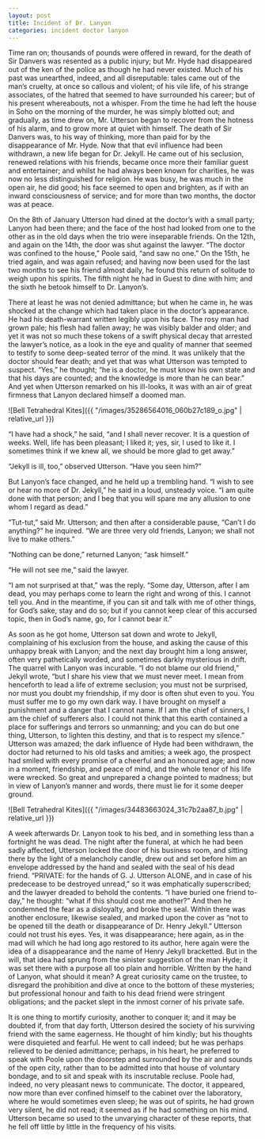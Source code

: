 ```yaml
---
layout: post
title: Incident of Dr. Lanyon
categories: incident doctor lanyon
---
```


Time ran on; thousands of pounds were offered in reward, for the
death of Sir Danvers was resented as a public injury; but Mr. Hyde had
disappeared out of the ken of the police as though he had never existed.
Much of his past was unearthed, indeed, and all disreputable: tales came
out of the man’s cruelty, at once so callous and violent; of his vile
life, of his strange associates, of the hatred that seemed to have
surrounded his career; but of his present whereabouts, not a whisper.
From the time he had left the house in Soho on the morning of the
murder, he was simply blotted out; and gradually, as time drew on, Mr.
Utterson began to recover from the hotness of his alarm, and to grow
more at quiet with himself. The death of Sir Danvers was, to his way of
thinking, more than paid for by the disappearance of Mr. Hyde. Now that
that evil influence had been withdrawn, a new life began for Dr. Jekyll.
He came out of his seclusion, renewed relations with his friends, became
once more their familiar guest and entertainer; and whilst he had always
been known for charities, he was now no less distinguished for religion.
He was busy, he was much in the open air, he did good; his face seemed
to open and brighten, as if with an inward consciousness of service; and
for more than two months, the doctor was at peace.

<!-- more -->

On the 8th of January Utterson had dined at the doctor’s with a small
party; Lanyon had been there; and the face of the host had looked from
one to the other as in the old days when the trio were inseparable
friends. On the 12th, and again on the 14th, the door was shut against
the lawyer. “The doctor was confined to the house,” Poole said, “and saw
no one.” On the 15th, he tried again, and was again refused; and having
now been used for the last two months to see his friend almost daily, he
found this return of solitude to weigh upon his spirits. The fifth night
he had in Guest to dine with him; and the sixth he betook himself to Dr.
Lanyon’s.

There at least he was not denied admittance; but when he came in, he was
shocked at the change which had taken place in the doctor’s appearance.
He had his death-warrant written legibly upon his face. The rosy man had
grown pale; his flesh had fallen away; he was visibly balder and older;
and yet it was not so much these tokens of a swift physical decay that
arrested the lawyer’s notice, as a look in the eye and quality of manner
that seemed to testify to some deep-seated terror of the mind. It
was unlikely that the doctor should fear death; and yet that was what
Utterson was tempted to suspect. “Yes,” he thought; “he is a doctor, he
must know his own state and that his days are counted; and the knowledge
is more than he can bear.” And yet when Utterson remarked on his
ill-looks, it was with an air of great firmness that Lanyon declared
himself a doomed man.

![Bell Tetrahedral Kites]({{ "/images/35286564016_060b27c189_o.jpg" | relative_url }})

“I have had a shock,” he said, “and I shall never recover. It is a
question of weeks. Well, life has been pleasant; I liked it; yes, sir,
I used to like it. I sometimes think if we knew all, we should be more
glad to get away.”

“Jekyll is ill, too,” observed Utterson. “Have you seen him?”

But Lanyon’s face changed, and he held up a trembling hand. “I wish to
see or hear no more of Dr. Jekyll,” he said in a loud, unsteady voice.
“I am quite done with that person; and I beg that you will spare me any
allusion to one whom I regard as dead.”

“Tut-tut,” said Mr. Utterson; and then after a considerable pause,
“Can’t I do anything?” he inquired. “We are three very old friends,
Lanyon; we shall not live to make others.”

“Nothing can be done,” returned Lanyon; “ask himself.”

“He will not see me,” said the lawyer.

“I am not surprised at that,” was the reply. “Some day, Utterson, after
I am dead, you may perhaps come to learn the right and wrong of this. I
cannot tell you. And in the meantime, if you can sit and talk with me
of other things, for God’s sake, stay and do so; but if you cannot keep
clear of this accursed topic, then in God’s name, go, for I cannot bear
it.”

As soon as he got home, Utterson sat down and wrote to Jekyll,
complaining of his exclusion from the house, and asking the cause of
this unhappy break with Lanyon; and the next day brought him a long
answer, often very pathetically worded, and sometimes darkly mysterious
in drift. The quarrel with Lanyon was incurable. “I do not blame our old
friend,” Jekyll wrote, “but I share his view that we must never meet. I
mean from henceforth to lead a life of extreme seclusion; you must not
be surprised, nor must you doubt my friendship, if my door is often shut
even to you. You must suffer me to go my own dark way. I have brought on
myself a punishment and a danger that I cannot name. If I am the chief
of sinners, I am the chief of sufferers also. I could not think that
this earth contained a place for sufferings and terrors so unmanning;
and you can do but one thing, Utterson, to lighten this destiny, and
that is to respect my silence.” Utterson was amazed; the dark influence
of Hyde had been withdrawn, the doctor had returned to his old tasks
and amities; a week ago, the prospect had smiled with every promise of a
cheerful and an honoured age; and now in a moment, friendship, and peace
of mind, and the whole tenor of his life were wrecked. So great and
unprepared a change pointed to madness; but in view of Lanyon’s manner
and words, there must lie for it some deeper ground.

![Bell Tetrahedral Kites]({{ "/images/34483663024_31c7b2aa87_b.jpg" | relative_url }})

A week afterwards Dr. Lanyon took to his bed, and in something less than
a fortnight he was dead. The night after the funeral, at which he had
been sadly affected, Utterson locked the door of his business room,
and sitting there by the light of a melancholy candle, drew out and set
before him an envelope addressed by the hand and sealed with the seal of
his dead friend. “PRIVATE: for the hands of G. J. Utterson ALONE, and in
case of his predecease to be destroyed unread,” so it was emphatically
superscribed; and the lawyer dreaded to behold the contents. “I have
buried one friend to-day,” he thought: “what if this should cost me
another?” And then he condemned the fear as a disloyalty, and broke the
seal. Within there was another enclosure, likewise sealed, and marked
upon the cover as “not to be opened till the death or disappearance
of Dr. Henry Jekyll.” Utterson could not trust his eyes. Yes, it was
disappearance; here again, as in the mad will which he had long ago
restored to its author, here again were the idea of a disappearance
and the name of Henry Jekyll bracketted. But in the will, that idea had
sprung from the sinister suggestion of the man Hyde; it was set there
with a purpose all too plain and horrible. Written by the hand of
Lanyon, what should it mean? A great curiosity came on the trustee,
to disregard the prohibition and dive at once to the bottom of these
mysteries; but professional honour and faith to his dead friend were
stringent obligations; and the packet slept in the inmost corner of his
private safe.

It is one thing to mortify curiosity, another to conquer it; and it may
be doubted if, from that day forth, Utterson desired the society of his
surviving friend with the same eagerness. He thought of him kindly; but
his thoughts were disquieted and fearful. He went to call indeed; but he
was perhaps relieved to be denied admittance; perhaps, in his heart, he
preferred to speak with Poole upon the doorstep and surrounded by the
air and sounds of the open city, rather than to be admitted into that
house of voluntary bondage, and to sit and speak with its inscrutable
recluse. Poole had, indeed, no very pleasant news to communicate. The
doctor, it appeared, now more than ever confined himself to the cabinet
over the laboratory, where he would sometimes even sleep; he was out of
spirits, he had grown very silent, he did not read; it seemed as if
he had something on his mind. Utterson became so used to the unvarying
character of these reports, that he fell off little by little in the
frequency of his visits.
